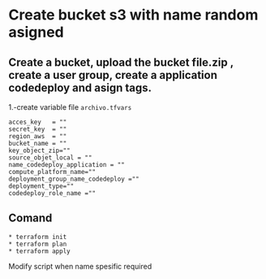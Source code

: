 # Create bucket s3 with name random asigned

## Create a bucket, upload  the bucket file.zip , create a user group, create a application codedeploy and  asign tags.

1.-create variable file `archivo.tfvars`

```
acces_key   = ""
secret_key  = ""
region_aws  = ""
bucket_name = ""
key_object_zip=""
source_objet_local = ""
name_codedeploy_application = ""
compute_platform_name=""
deployment_group_name_codedeploy =""
deployment_type=""
codedeploy_role_name =""

```

## Comand

```
* terraform init
* terraform plan
* terraform apply
```

Modify script when name spesific required

